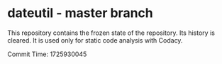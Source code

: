 # dateutil - master branch

This repository contains the frozen state of the repository.
Its history is cleared. It is used only for static code
analysis with Codacy.

Commit Time: 1725930045